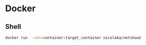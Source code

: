 # Docker 
## Shell

```sh
docker run --net=container:target_container nicolaka/netshoot
```
```
```
